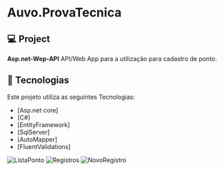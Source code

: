 # Auvo.ProvaTecnica

## 💻 Project
**Asp.net-Wep-API** API/Web App para a utilização para cadastro de ponto.

## :rocket: Tecnologias
Este projeto utiliza as seguintes Tecnologias:

- [Asp.net core]
- [C#]
- [EntityFramework]
- [SqlServer]
- [AutoMapper]
- [FluentValidations]

![ListaPonto](https://user-images.githubusercontent.com/8441327/90058441-1d300180-dcb8-11ea-94ea-247d616bfc7c.jpg)
![Registros](https://user-images.githubusercontent.com/8441327/90058447-1ef9c500-dcb8-11ea-9b4e-809c1e193899.jpg)
![NovoRegistro](https://user-images.githubusercontent.com/8441327/90058443-1e612e80-dcb8-11ea-9ef7-106f59c08343.jpg)
